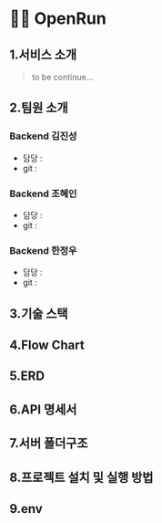 # 🏃‍♂️ OpenRun

## 1.서비스 소개

> to be continue...

## 2.팀원 소개

### Backend 김진성

- 담당 :
- git :

### Backend 조혜인

- 담당 :
- git :

### Backend 한정우

- 담당 :
- git :

## 3.기술 스택

## 4.Flow Chart

## 5.ERD

## 6.API 명세서

## 7.서버 폴더구조

## 8.프로젝트 설치 및 실행 방법

## 9.env
